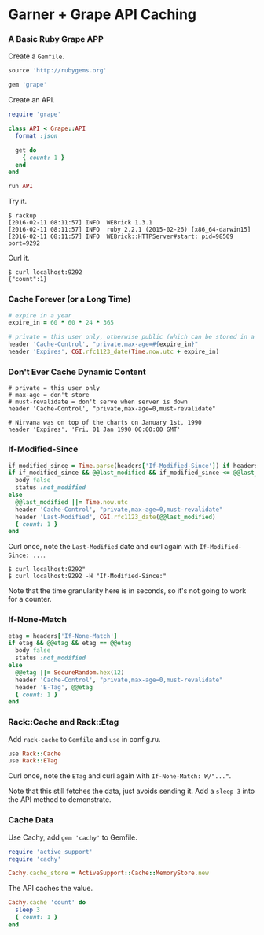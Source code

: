 # Garner + Grape API Caching

### A Basic Ruby Grape APP

Create a `Gemfile`.

```ruby
source 'http://rubygems.org'

gem 'grape'
```

Create an API.

```ruby
require 'grape'

class API < Grape::API
  format :json

  get do
    { count: 1 }
  end
end

run API
```

Try it.

```
$ rackup
[2016-02-11 08:11:57] INFO  WEBrick 1.3.1
[2016-02-11 08:11:57] INFO  ruby 2.2.1 (2015-02-26) [x86_64-darwin15]
[2016-02-11 08:11:57] INFO  WEBrick::HTTPServer#start: pid=98509 port=9292
```

Curl it.

```
$ curl localhost:9292
{"count":1}
```

### Cache Forever (or a Long Time)

```ruby
# expire in a year
expire_in = 60 * 60 * 24 * 365

# private = this user only, otherwise public (which can be stored in a CDN)
header 'Cache-Control', "private,max-age=#{expire_in}"
header 'Expires', CGI.rfc1123_date(Time.now.utc + expire_in)
```

### Don't Ever Cache Dynamic Content

```
# private = this user only
# max-age = don't store
# must-revalidate = don't serve when server is down
header 'Cache-Control', "private,max-age=0,must-revalidate"

# Nirvana was on top of the charts on January 1st, 1990
header 'Expires', 'Fri, 01 Jan 1990 00:00:00 GMT'
```

### If-Modified-Since

```ruby
if_modified_since = Time.parse(headers['If-Modified-Since']) if headers.key?('If-Modified-Since') rescue nil
if if_modified_since && @@last_modified && if_modified_since <= @@last_modified
  body false
  status :not_modified
else
  @@last_modified ||= Time.now.utc
  header 'Cache-Control', "private,max-age=0,must-revalidate"
  header 'Last-Modified', CGI.rfc1123_date(@@last_modified)
  { count: 1 }
end
```

Curl once, note the `Last-Modified` date and curl again with `If-Modified-Since: ...`.

```
$ curl localhost:9292"
$ curl localhost:9292 -H "If-Modified-Since:"
```

Note that the time granularity here is in seconds, so it's not going to work for a counter.

### If-None-Match

```ruby
etag = headers['If-None-Match']
if etag && @@etag && etag == @@etag
  body false
  status :not_modified
else
  @@etag ||= SecureRandom.hex(12)
  header 'Cache-Control', "private,max-age=0,must-revalidate"
  header 'E-Tag', @@etag
  { count: 1 }
end
```

### Rack::Cache and Rack::Etag

Add `rack-cache` to `Gemfile` and `use` in config.ru.

```ruby
use Rack::Cache
use Rack::ETag
```

Curl once, note the `ETag` and curl again with `If-None-Match: W/"..."`.

Note that this still fetches the data, just avoids sending it. Add a `sleep 3` into the API method to demonstrate.

### Cache Data

Use Cachy, add `gem 'cachy'` to Gemfile.

```ruby
require 'active_support'
require 'cachy'

Cachy.cache_store = ActiveSupport::Cache::MemoryStore.new
```

The API caches the value.

```ruby
Cachy.cache 'count' do
  sleep 3
  { count: 1 }
end
```

